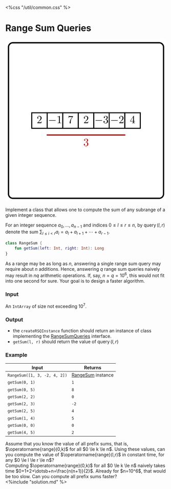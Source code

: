 <%css "/util/common.css" %>

# Range Sum Queries
<div class="logo">
    <img src="../../images/range_sum_queries.png">
</div>

Implement a class that allows one to compute
the sum of any subrange of a given integer sequence.

For an integer sequence $a_0, \dotsc, a_{n-1}$ and indices 
$0 \le l \le r \le n$, by $\operatorname{query}(l,r)$
denote the sum $\sum_{l \le i <r}a_i=a_l+a_{l+1}+\dotsb+a_{r-1}$.

```Kotlin
class RangeSum {
    fun getSum(left: Int, right: Int): Long
}
```

As a range may be as long as $n$, answering a single range sum query 
may require about $n$ additions. Hence, answering $q$ range sum queries
naively may result in $nq$ arithmetic operations. If, say, $n=q=10^6$, 
this would not fit into one second for sure.
Your goal is to design a faster algorithm.

### Input

An `IntArray` of size not exceeding $10^7$.

### Output

- the `createRSQInstance` function should return
an instance of class implementing the [RangeSumQueries](psi_element://RangeSumQueries) interface.
- `getSum(l, r)` should return the value of $\operatorname{query}(l, r)$

### Example

<div class="sample">

| Input                        | Returns                                     |
|------------------------------|---------------------------------------------|
| `RangeSum([1, 3, -2, 4, 2])` | [RangeSum](psi_element://RangeSum) instance |
| `getSum(0, 1)`               | `1`                                         |
| `getSum(0, 5)`               | `8`                                         |
| `getSum(2, 2)`               | `0`                                         |
| `getSum(2, 3)`               | `-2`                                        |
| `getSum(2, 5)`               | `4`                                         |
| `getSum(1, 4)`               | `5`                                         |
| `getSum(0, 0)`               | `0`                                         |
| `getSum(4, 5)`               | `2`                                         |

</div>


<div class="hint">
Assume that you know the value of all prefix sums, that is,
$\operatorname{range}(0,k)$ 
for all $0 \le k \le n$.
Using these values, can you compute the value of 
$\operatorname{range}(l,r)$ in constant time, 
for any $0 \le l \le r \le n$?
</div>

<div class="hint">
Computing $\operatorname{range}(0,k)$ for all $0 \le k \le n$ naively 
takes time $0+1+2+\dotsb+n=\frac{n(n+1)}{2}$. 
Already for $n=10^6$, that would be too slow.
Can you compute all prefix sums faster?
</div>

<div class="hint">
<%include "solution.md" %>
</div>

